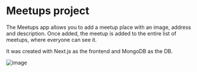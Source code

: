 # Meetups project

The Meetups app allows you to add a meetup place with an image, address and description. 
Once added, the meetup is added to the entire list of meetups, where everyone can see it.

It was created with Next.js as the frontend and MongoDB as the DB.

![image](https://user-images.githubusercontent.com/112644662/235681546-ab3077eb-98eb-434e-bfce-d090bc11598a.png)
